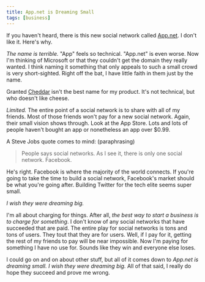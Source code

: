 ```yaml
---
title: App.net is Dreaming Small
tags: [business]
---
```


If you haven't heard, there is this new social network called [App.net](http://app.net). I don't like it. Here's why.

*The name is terrible.* "App" feels so technical. "App.net" is even worse. Now I'm thinking of Microsoft or that they couldn't get the domain they really wanted. I think naming it something that only appeals to such a small crowd is very short-sighted. Right off the bat, I have little faith in them just by the name.

Granted [Cheddar](http://cheddarapp.com) isn't the best name for my product. It's not technical, but who doesn't like cheese.

*Limited.* The entire point of a social network is to share with all of my friends. Most of those friends won't pay for a new social network. Again, their small vision shows through. Look at the App Store. Lots and lots of people haven't bought an app or nonetheless an app over $0.99.

A Steve Jobs quote comes to mind: (paraphrasing)

> People says social networks. As I see it, there is only one social network. Facebook.

He's right. Facebook is where the majority of the world connects. If you're going to take the time to build a social network, Facebook's market should be what you're going after. Building Twitter for the tech elite seems super small.

*I wish they were dreaming big.*

I'm all about charging for things. After all, *the best way to start a business is to charge for something*. I don't know of any social networks that have succeeded that are paid. The entire play for social networks is tons and tons of users. They tout that they are for users. Well, if I pay for it, getting the rest of my friends to pay will be near impossible. Now I'm paying for something I have no use for. Sounds like they win and everyone else loses.

I could go on and on about other stuff, but all of it comes down to *App.net is dreaming small. I wish they were dreaming big.* All of that said, I really do hope they succeed and prove me wrong.
